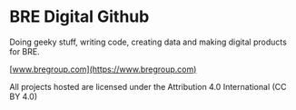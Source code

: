 # BRE Digital Github

Doing geeky stuff, writing code, creating data and making digital products for BRE.

[www.bregroup.com](https://www.bregroup.com)

All projects hosted are licensed under the Attribution 4.0 International (CC BY 4.0)
